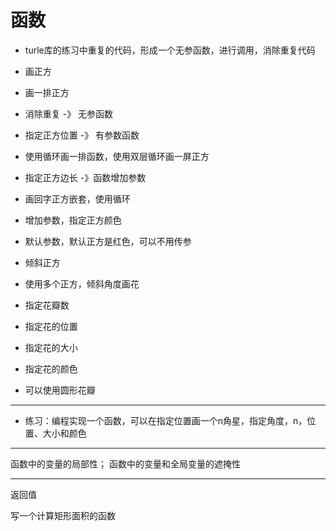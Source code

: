# 函数

- turle库的练习中重复的代码，形成一个无参函数，进行调用，消除重复代码

- 画正方
- 画一排正方
- 消除重复 -》 无参函数
- 指定正方位置 -》 有参数函数
- 使用循环画一排函数，使用双层循环画一屏正方
- 指定正方边长 -》函数增加参数
- 画回字正方嵌套，使用循环
- 增加参数，指定正方颜色
- 默认参数，默认正方是红色，可以不用传参
- 倾斜正方
- 使用多个正方，倾斜角度画花
- 指定花瓣数
- 指定花的位置
- 指定花的大小
- 指定花的颜色
- 可以使用圆形花瓣


---

- 练习：编程实现一个函数，可以在指定位置画一个n角星，指定角度，n，位置、大小和颜色


---

函数中的变量的局部性；
函数中的变量和全局变量的遮掩性

---

返回值

写一个计算矩形面积的函数